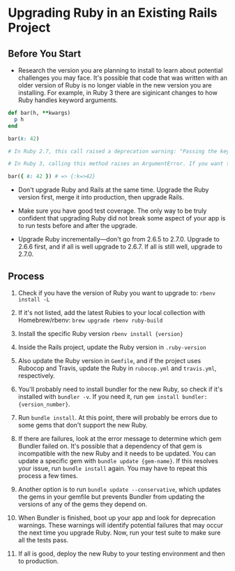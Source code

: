 # Upgrading Ruby in an Existing Rails Project

## Before You Start

- Research the version you are planning to install to learn about potential challenges you may face. It's possible that code that was written with an older version of Ruby is no longer viable in the new version you are installing. For example, in Ruby 3 there are siginicant changes to how Ruby handles keyword arguments.

```ruby
def bar(h, **kwargs)
  p h
end

bar(k: 42)

# In Ruby 2.7, this call raised a deprecation warning: "Passing the keyword argument as the last hash parameter is deprecated."

# In Ruby 3, calling this method raises an ArgumentError. If you want to keep the behavior in Ruby 3.0, use braces to make it an explicit Hash:

bar({ k: 42 }) # => {:k=>42}
```

- Don't upgrade Ruby and Rails at the same time. Upgrade the Ruby version first, merge it into production, then upgrade Rails.

- Make sure you have good test coverage. The only way to be truly confident that upgrading Ruby did not break some aspect of your app is to run tests before and after the upgrade.

- Upgrade Ruby incrementally—don't go from 2.6.5 to 2.7.0. Upgrade to 2.6.6 first, and if all is well upgrade to 2.6.7. If all is still well, upgrade to 2.7.0.

## Process

1. Check if you have the version of Ruby you want to upgrade to: `rbenv install -L`

2. If it's not listed, add the latest Rubies to your local collection with Homebrew/rbenv: `brew upgrade rbenv ruby-build`

3. Install the specific Ruby version `rbenv install {version}`

4. Inside the Rails project, update the Ruby version in `.ruby-version`

5. Also update the Ruby version in `Gemfile`, and if the project uses Rubocop and Travis, update the Ruby in `rubocop.yml` and `travis.yml`, respectively.

6. You'll probably need to install bundler for the new Ruby, so check if it's installed with `bundler -v`. If you need it, run `gem install bundler:{version_number}`.

7. Run `bundle install`. At this point, there will probably be errors due to some gems that don't support the new Ruby.

8. If there are failures, look at the error message to determine which gem Bundler failed on. It's possible that a dependency of that gem is incompatible with the new Ruby and it needs to be updated. You can update a specific gem with `bundle update {gem-name}`. If this resolves your issue, run `bundle install` again. You may have to repeat this process a few times.

9. Another option is to run `bundle update --conservative`, which updates the gems in your gemfile but prevents Bundler from updating the versions of any of the gems they depend on.

10. When Bundler is finished, boot up your app and look for deprecation warnings. These warnings will identify potential failures that may occur the next time you upgrade Ruby. Now, run your test suite to make sure all the tests pass.

11. If all is good, deploy the new Ruby to your testing environment and then to production.
